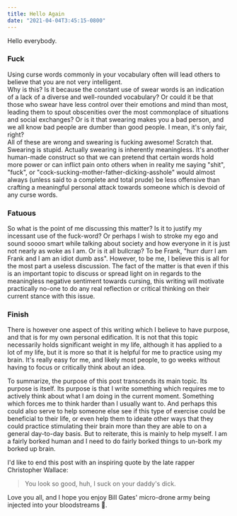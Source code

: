 ```yaml
---
title: Hello Again
date: "2021-04-04T3:45:15-0800"
---
```


Hello everybody.

### Fuck
Using curse words commonly in your vocabulary often will lead others to believe that you are not very intelligent.   
Why is this? Is it because the constant use of swear words is an indication of a lack of a diverse and well-rounded vocabulary?
Or could it be that those who swear have less control over their emotions and mind than most, leading them to spout obscenities over the most commonplace of situations and social exchanges?
Or is it that swearing makes you a bad person, and we all know bad people are dumber than good people. I mean, it's only fair, right?  
All of these are wrong and swearing is fucking awesome! Scratch that. Swearing is stupid. Actually swearing is inherently meaningless. It's another human-made construct so that we can pretend
that certain words hold more power or can inflict pain onto others when in reality me saying "shit", "fuck", or "cock-sucking-mother-father-dicking-asshole" would almost always (unless said to a complete and total prude) be less offensive than crafting a meaningful personal attack towards someone which is devoid of any curse words.

### Fatuous
So what is the point of me discussing this matter? Is it to justify my incessant use of the fuck-word? Or perhaps I wish to stroke my ego and sound soooo smart while talking about society and how everyone in it is just not nearly as woke as I am. Or is it all bullcrap? To be Frank, "hurr durr I am Frank and I am an idiot dumb ass". However, to be me, I believe this is all for the most part a useless discussion. The fact of the matter is that even if this is an important topic to discuss or spread light on in regards to the meaningless negative sentiment towards cursing, this writing will motivate practically no-one to do any real reflection or critical thinking on their current stance with this issue.

### Finish
There is however one aspect of this writing which I believe to have purpose, and that is for my own personal edification. It is not that this topic necessarily holds significant weight in my life, although it has applied to a lot of my life, but it is more so that it is helpful for me to practice using my brain. It's really easy for me, and likely most people, to go weeks without having to focus or critically think about an idea.  

To summarize, the purpose of this post transcends its main topic. Its purpose is itself. Its purpose is that I write something which requires me to actively think about what I am doing in the current moment. Something which forces me to think harder than I usually want to. And perhaps this could also serve to help someone else see if this type of exercise could be beneficial to their life, or even help them to ideate other ways that they could practice stimulating their brain more than they are able to on a general day-to-day basis. But to reiterate, this is mainly to help myself. I am a fairly borked human and I need to do fairly borked things to un-bork my borked up brain.

I'd like to end this post with an inspiring quote by the late rapper Christopher Wallace:
 >You look so good, huh, I suck on your daddy's dick.

 Love you all, and I hope you enjoy Bill Gates' micro-drone army being injected into your bloodstreams 🤗.
